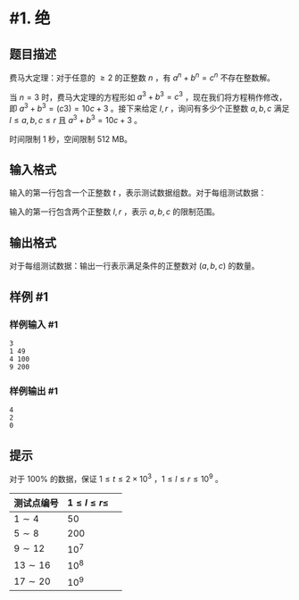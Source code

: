 # #1. 绝

## 题目描述

费马大定理：对于任意的 $\geq 2$ 的正整数 $n$ ，有 $a^{n} + b^{n} = c^{n}$ 不存在整数解。

当 $n=3$ 时，费马大定理的方程形如 $a^{3} + b^{3} = c^{3}$ ，现在我们将方程稍作修改，即 $a^{3} + b^{3} = (c3) = 10c+3$ 。接下来给定 $l,r$ ，询问有多少个正整数 $a,b,c$ 满足 $l \leq a,b,c \leq r$ 且 $a^{3} + b^{3} = 10c+3$ 。

时间限制 1 秒，空间限制 512 MB。

## 输入格式

输入的第一行包含一个正整数 $t$ ，表示测试数据组数。对于每组测试数据：

输入的第一行包含两个正整数 $l,r$ ，表示 $a,b,c$ 的限制范围。

## 输出格式

对于每组测试数据：输出一行表示满足条件的正整数对 $(a,b,c)$ 的数量。

## 样例 #1

### 样例输入 #1

```
3
1 49
4 100
9 200
```

### 样例输出 #1

```
4
2
0
```

## 提示

对于 $100\%$ 的数据，保证 $1 \leq t \leq 2 \times 10^{3}$ ，$1 \leq l \leq r \leq 10^{9}$ 。

| 测试点编号 | $1 \leq l \leq r \leq$<br /> |  |
| ------------ | ---- | -- |
| $1 \sim 4$           | $50$<br /> |  |
| $5 \sim 8$           | $200$<br /> |  |
| $9 \sim 12$           | $10^{7}$<br /> |  |
| $13 \sim 16$           | $10^8$<br /> |  |
| $17 \sim 20$           | $10^{9}$<br /> |  |
